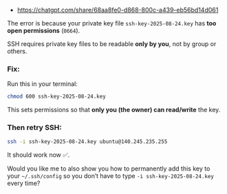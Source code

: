 - https://chatgpt.com/share/68aa8fe0-d868-800c-a439-eb56bd14d061

The error is because your private key file `ssh-key-2025-08-24.key` has **too open permissions** (`0664`).

SSH requires private key files to be readable **only by you**, not by group or others.

### Fix:

Run this in your terminal:

```bash
chmod 600 ssh-key-2025-08-24.key
```

This sets permissions so that **only you (the owner) can read/write** the key.

### Then retry SSH:

```bash
ssh -i ssh-key-2025-08-24.key ubuntu@140.245.235.255
```

It should work now ✅.

Would you like me to also show you how to permanently add this key to your `~/.ssh/config` so you don’t have to type `-i ssh-key-2025-08-24.key` every time?
